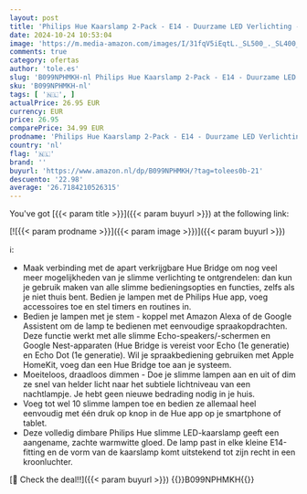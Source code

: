 ```yaml
---
layout: post
title: 'Philips Hue Kaarslamp 2-Pack - E14 - Duurzame LED Verlichting - Smart Lamp - Warm-Wit Licht - Dimbaar - Verbind met Bluetooth of Hue Bridge - Werkt met Alexa en Google Home'
date: 2024-10-24 10:53:04
image: 'https://m.media-amazon.com/images/I/31fqV5iEqtL._SL500_._SL400_.jpg'
comments: true
category: ofertas
author: 'tole.es'
slug: 'B099NPHMKH-nl Philips Hue Kaarslamp 2-Pack - E14 - Duurzame LED...'
sku: 'B099NPHMKH-nl'
tags: [ '🇳🇱', ]
actualPrice: 26.95 EUR
currency: EUR
price: 26.95
comparePrice: 34.99 EUR
prodname: 'Philips Hue Kaarslamp 2-Pack - E14 - Duurzame LED Verlichting - Smart Lamp - Warm-Wit Licht - Dimbaar - Verbind met Bluetooth of Hue Bridge - Werkt met Alexa en Google Home'
country: 'nl'
flag: '🇳🇱'
brand: ''
buyurl: 'https://www.amazon.nl/dp/B099NPHMKH/?tag=tolees0b-21'
descuento: '22.98'
average: '26.7184210526315'
---
```


You've got [{{< param title >}}]({{< param buyurl >}}) at the following link:

[![{{< param prodname >}}]({{< param image >}})]({{< param buyurl >}})

ℹ️:

- Maak verbinding met de apart verkrijgbare Hue Bridge om nog veel meer mogelijkheden van je slimme verlichting te ontgrendelen: dan kun je gebruik maken van alle slimme bedieningsopties en functies, zelfs als je niet thuis bent. Bedien je lampen met de Philips Hue app, voeg accessoires toe en stel timers en routines in.
- Bedien je lampen met je stem - koppel met Amazon Alexa of de Google Assistent om de lamp te bedienen met eenvoudige spraakopdrachten. Deze functie werkt met alle slimme Echo-speakers/-schermen en Google Nest-apparaten (Hue Bridge is vereist voor Echo (1e generatie) en Echo Dot (1e generatie). Wil je spraakbediening gebruiken met Apple HomeKit, voeg dan een Hue Bridge toe aan je systeem.
- Moeiteloos, draadloos dimmen - Doe je slimme lampen aan en uit of dim ze snel van helder licht naar het subtiele lichtniveau van een nachtlampje. Je hebt geen nieuwe bedrading nodig in je huis.
- Voeg tot wel 10 slimme lampen toe en bedien ze allemaal heel eenvoudig met één druk op knop in de Hue app op je smartphone of tablet.
- Deze volledig dimbare Philips Hue slimme LED-kaarslamp geeft een aangename, zachte warmwitte gloed. De lamp past in elke kleine E14-fitting en de vorm van de kaarslamp komt uitstekend tot zijn recht in een kroonluchter.

[🛒 Check the deal!!]({{< param buyurl >}})
{{<world>}}B099NPHMKH{{</world>}}
